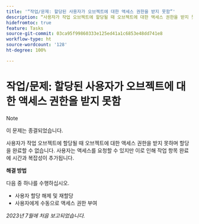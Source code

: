 ```yaml
---
title: '“작업/문제: 할당된 사용자가 오브젝트에 대한 액세스 권한을 받지 못함”'
description: “사용자가 작업 오브젝트에 할당될 때 오브젝트에 대한 액세스 권한을 받지 못하며 할당을 완료할 수 없습니다. 사용자는 액세스를 요청할 수 있지만 이로 인해 작업 항목 완료에 시간과 복잡성이 추가됩니다.”
hidefromtoc: true
feature: Tasks
source-git-commit: 03ca95f99860333e125ed41a1c6853e48dd741e8
workflow-type: ht
source-wordcount: '128'
ht-degree: 100%

---
```



# 작업/문제: 할당된 사용자가 오브젝트에 대한 액세스 권한을 받지 못함

>[!NOTE]
>
>이 문제는 종결되었습니다.

사용자가 작업 오브젝트에 할당될 때 오브젝트에 대한 액세스 권한을 받지 못하며 할당을 완료할 수 없습니다. 사용자는 액세스를 요청할 수 있지만 이로 인해 작업 항목 완료에 시간과 복잡성이 추가됩니다.

**해결 방법**

다음 중 하나를 수행하십시오.

* 사용자 할당 해제 및 재할당
* 사용자에게 수동으로 액세스 권한 부여

_2023년 7월에 처음 보고되었습니다._
